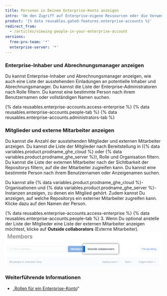 ```yaml
---
title: Personen in Deinem Enterprise-Konto anzeigen
intro: 'Um den Zugriff auf Enterprise-eigene Ressourcen oder die Verwendung der Benutzerlizenzen zu überwachen, können Enterprise-Inhaber jeden Administrator und jedes Mitglied des Enterprise-Kontos anzeigen.'
product: '{% data reusables.gated-features.enterprise-accounts %}'
redirect_from:
  - /articles/viewing-people-in-your-enterprise-account
versions:
  free-pro-team: '*'
  enterprise-server: '*'
---
```


### Enterprise-Inhaber und Abrechnungsmanager anzeigen

Du kannst Enterprise-Inhaber und Abrechnungsmanager anzeigen, wie auch eine Liste der ausstehenden Einladungen an potentielle Inhaber und Abrechnungsmanager. Du kannst die Liste der Enterprise-Administratoren nach Rolle filtern. Du kannst eine bestimmte Person nach ihrem Benutzernamen oder vollständigen Namen suchen.

{% data reusables.enterprise-accounts.access-enterprise %}
{% data reusables.enterprise-accounts.people-tab %}
{% data reusables.enterprise-accounts.administrators-tab %}

### Mitglieder und externe Mitarbeiter anzeigen

Du kannst die Anzahl der ausstehenden Mitglieder und externen Mitarbeiter anzeigen. Du kannst die Liste der Mitglieder nach Bereitstellung in ({% data variables.product.prodname_ghe_cloud %} oder {% data variables.product.prodname_ghe_server %}), Rolle und Organisation filtern. Du kannst die Liste der externen Mitarbeiter nach der Sichtbarkeit der Repositorys filtern, auf die der Mitarbeiter zugreifen kann. Du kannst eine bestimmte Person nach ihrem Benutzernamen oder Anzeigenamen suchen.

Du kannst alle {% data variables.product.prodname_ghe_cloud %}-Organisationen und {% data variables.product.prodname_ghe_server %}-Instanzen anzeigen, zu denen ein Mitglied gehört. Zudem kannst Du anzeigen, auf welche Repositorys ein externer Mitarbeiter zugreifen kann. Klicke dazu auf den Namen der Person.

{% data reusables.enterprise-accounts.access-enterprise %}
{% data reusables.enterprise-accounts.people-tab %}
3. Wenn Du optional anstelle der Liste der Mitglieder eine Liste der externen Mitarbeiter anzeigen möchtest, klicke auf **Outside collaborators** (Externe Mitarbeiter). ![Registerkarte „Outside collaborators“ (Externe Mitarbeiter) auf der Seite „Organization members“ (Organisationsmitglieder)](/assets/images/help/business-accounts/outside-collaborators-tab.png)

### Weiterführende Informationen

- „[Rollen für ein Enterprise-Konto](/articles/roles-for-an-enterprise-account)“
